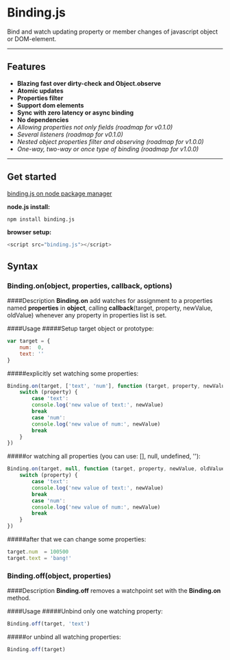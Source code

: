 Binding.js
===================
Bind and watch updating property or member changes of javascript object or DOM-element.

----------

Features
--------
   - **Blazing fast over dirty-check and Object.observe**
   - **Atomic updates**
   - **Properties filter**
   - **Support dom elements**
   - **Sync with zero latency or async binding**
   - **No dependencies**
   - *Allowing properties not only fields (roadmap for v0.1.0)*
   - *Several listeners (roadmap for v0.1.0)*
   - *Nested object properties filter and observing (roadmap for v1.0.0)*
   - *One-way, two-way or once type of binding (roadmap for v1.0.0)*

----------
Get started
-----------
[binding.js on node package manager][npm]

**node.js install:**
``` bash
npm install binding.js
```
**browser setup:**
``` js
<script src="binding.js"></script>
```

Syntax
-------------

### Binding.on(object, properties, callback, options)

####Description
**Binding.on** add watches for assignment to a properties named **properties** in **object**, calling **callback**(target, property, newValue, oldValue) whenever any property in properties list is set.

####Usage
#####Setup target object or prototype:
``` js
var target = {
	num:  0,
	text: ''
}
```
#####explicitly set watching some properties:
```js
Binding.on(target, ['text', 'num'], function (target, property, newValue, oldValue) {
    switch (property) {
        case 'text':
        console.log('new value of text:', newValue)
        break
        case 'num':
        console.log('new value of num:', newValue)
        break
    }
})
```
#####or watching all properties (you can use: [], null, undefined, ''):
```js
Binding.on(target, null, function (target, property, newValue, oldValue) {
    switch (property) {
        case 'text':
        console.log('new value of text:', newValue)
        break
        case 'num':
        console.log('new value of num:', newValue)
        break
    }
})
```
#####after that we can change some properties: 
```js
target.num  = 100500
target.text = 'bang!'
```

### Binding.off(object, properties)

####Description
**Binding.off** removes a watchpoint set with the **Binding.on** method.

####Usage
#####Unbind only one watching property:
```js
Binding.off(target, 'text')
```
#####or unbind all watching properties:
```js
Binding.off(target)
```

[npm]: https://www.npmjs.com/package/binding.js